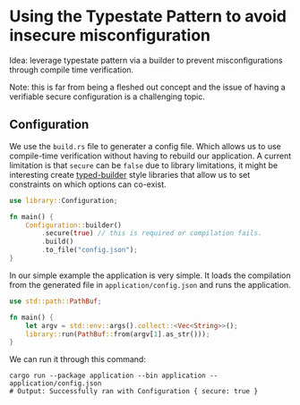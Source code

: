 # Using the Typestate Pattern to avoid insecure misconfiguration

Idea: leverage typestate pattern via a builder to prevent misconfigurations through compile time verification.

Note: this is far from being a fleshed out concept and the issue of having a verifiable secure configuration is a
challenging topic.

## Configuration

We use the `build.rs` file to generater a config file. Which allows us to use compile-time verification without having
to rebuild our application.
A current limitation is that `secure` can be `false` due to library limitations,
it might be interesting create [typed-builder](https://crates.io/crates/typed-builder) style libraries that allow us to set constraints on which options can
co-exist.

```rust
use library::Configuration;

fn main() {
    Configuration::builder()
        .secure(true) // this is required or compilation fails.
        .build()
        .to_file("config.json");
}
```

In our simple example the application is very simple. It loads the compilation from the generated file
in `application/config.json` and runs the application.

```rust
use std::path::PathBuf;

fn main() {
    let argv = std::env::args().collect::<Vec<String>>();
    library::run(PathBuf::from(argv[1].as_str()));
}

```

We can run it through this command:

```shell
cargo run --package application --bin application -- application/config.json  
# Output: Successfully ran with Configuration { secure: true }
```
